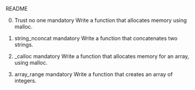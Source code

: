 README

0. Trust no one
mandatory
Write a function that allocates memory using malloc.

1. string_nconcat
mandatory
Write a function that concatenates two strings.


2. _calloc
mandatory
Write a function that allocates memory for an array, using malloc.

3. array_range
mandatory
Write a function that creates an array of integers.


